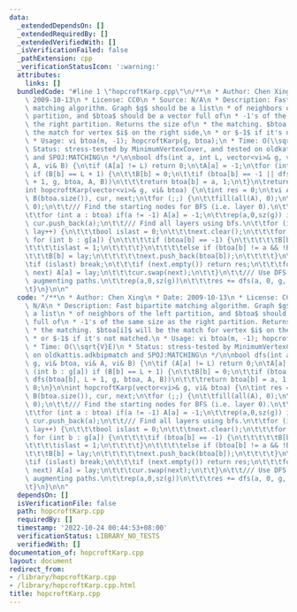 ```yaml
---
data:
  _extendedDependsOn: []
  _extendedRequiredBy: []
  _extendedVerifiedWith: []
  _isVerificationFailed: false
  _pathExtension: cpp
  _verificationStatusIcon: ':warning:'
  attributes:
    links: []
  bundledCode: "#line 1 \"hopcroftKarp.cpp\"\n/**\n * Author: Chen Xing\n * Date:\
    \ 2009-10-13\n * License: CC0\n * Source: N/A\n * Description: Fast bipartite\
    \ matching algorithm. Graph $g$ should be a list\n * of neighbors of the left\
    \ partition, and $btoa$ should be a vector full of\n * -1's of the same size as\
    \ the right partition. Returns the size of\n * the matching. $btoa[i]$ will be\
    \ the match for vertex $i$ on the right side,\n * or $-1$ if it's not matched.\n\
    \ * Usage: vi btoa(m, -1); hopcroftKarp(g, btoa);\n * Time: O(\\sqrt{V}E)\n *\
    \ Status: stress-tested by MinimumVertexCover, and tested on oldkattis.adkbipmatch\
    \ and SPOJ:MATCHING\n */\n\nbool dfs(int a, int L, vector<vi>& g, vi& btoa, vi&\
    \ A, vi& B) {\n\tif (A[a] != L) return 0;\n\tA[a] = -1;\n\tfor (int b : g[a])\
    \ if (B[b] == L + 1) {\n\t\tB[b] = 0;\n\t\tif (btoa[b] == -1 || dfs(btoa[b], L\
    \ + 1, g, btoa, A, B))\n\t\t\treturn btoa[b] = a, 1;\n\t}\n\treturn 0;\n}\n\n\
    int hopcroftKarp(vector<vi>& g, vi& btoa) {\n\tint res = 0;\n\tvi A(g.size()),\
    \ B(btoa.size()), cur, next;\n\tfor (;;) {\n\t\tfill(all(A), 0);\n\t\tfill(all(B),\
    \ 0);\n\t\t/// Find the starting nodes for BFS (i.e. layer 0).\n\t\tcur.clear();\n\
    \t\tfor (int a : btoa) if(a != -1) A[a] = -1;\n\t\trep(a,0,sz(g)) if(A[a] == 0)\
    \ cur.push_back(a);\n\t\t/// Find all layers using bfs.\n\t\tfor (int lay = 1;;\
    \ lay++) {\n\t\t\tbool islast = 0;\n\t\t\tnext.clear();\n\t\t\tfor (int a : cur)\
    \ for (int b : g[a]) {\n\t\t\t\tif (btoa[b] == -1) {\n\t\t\t\t\tB[b] = lay;\n\t\
    \t\t\t\tislast = 1;\n\t\t\t\t}\n\t\t\t\telse if (btoa[b] != a && !B[b]) {\n\t\t\
    \t\t\tB[b] = lay;\n\t\t\t\t\tnext.push_back(btoa[b]);\n\t\t\t\t}\n\t\t\t}\n\t\t\
    \tif (islast) break;\n\t\t\tif (next.empty()) return res;\n\t\t\tfor (int a :\
    \ next) A[a] = lay;\n\t\t\tcur.swap(next);\n\t\t}\n\t\t/// Use DFS to scan for\
    \ augmenting paths.\n\t\trep(a,0,sz(g))\n\t\t\tres += dfs(a, 0, g, btoa, A, B);\n\
    \t}\n}\n\n"
  code: "/**\n * Author: Chen Xing\n * Date: 2009-10-13\n * License: CC0\n * Source:\
    \ N/A\n * Description: Fast bipartite matching algorithm. Graph $g$ should be\
    \ a list\n * of neighbors of the left partition, and $btoa$ should be a vector\
    \ full of\n * -1's of the same size as the right partition. Returns the size of\n\
    \ * the matching. $btoa[i]$ will be the match for vertex $i$ on the right side,\n\
    \ * or $-1$ if it's not matched.\n * Usage: vi btoa(m, -1); hopcroftKarp(g, btoa);\n\
    \ * Time: O(\\sqrt{V}E)\n * Status: stress-tested by MinimumVertexCover, and tested\
    \ on oldkattis.adkbipmatch and SPOJ:MATCHING\n */\n\nbool dfs(int a, int L, vector<vi>&\
    \ g, vi& btoa, vi& A, vi& B) {\n\tif (A[a] != L) return 0;\n\tA[a] = -1;\n\tfor\
    \ (int b : g[a]) if (B[b] == L + 1) {\n\t\tB[b] = 0;\n\t\tif (btoa[b] == -1 ||\
    \ dfs(btoa[b], L + 1, g, btoa, A, B))\n\t\t\treturn btoa[b] = a, 1;\n\t}\n\treturn\
    \ 0;\n}\n\nint hopcroftKarp(vector<vi>& g, vi& btoa) {\n\tint res = 0;\n\tvi A(g.size()),\
    \ B(btoa.size()), cur, next;\n\tfor (;;) {\n\t\tfill(all(A), 0);\n\t\tfill(all(B),\
    \ 0);\n\t\t/// Find the starting nodes for BFS (i.e. layer 0).\n\t\tcur.clear();\n\
    \t\tfor (int a : btoa) if(a != -1) A[a] = -1;\n\t\trep(a,0,sz(g)) if(A[a] == 0)\
    \ cur.push_back(a);\n\t\t/// Find all layers using bfs.\n\t\tfor (int lay = 1;;\
    \ lay++) {\n\t\t\tbool islast = 0;\n\t\t\tnext.clear();\n\t\t\tfor (int a : cur)\
    \ for (int b : g[a]) {\n\t\t\t\tif (btoa[b] == -1) {\n\t\t\t\t\tB[b] = lay;\n\t\
    \t\t\t\tislast = 1;\n\t\t\t\t}\n\t\t\t\telse if (btoa[b] != a && !B[b]) {\n\t\t\
    \t\t\tB[b] = lay;\n\t\t\t\t\tnext.push_back(btoa[b]);\n\t\t\t\t}\n\t\t\t}\n\t\t\
    \tif (islast) break;\n\t\t\tif (next.empty()) return res;\n\t\t\tfor (int a :\
    \ next) A[a] = lay;\n\t\t\tcur.swap(next);\n\t\t}\n\t\t/// Use DFS to scan for\
    \ augmenting paths.\n\t\trep(a,0,sz(g))\n\t\t\tres += dfs(a, 0, g, btoa, A, B);\n\
    \t}\n}\n\n"
  dependsOn: []
  isVerificationFile: false
  path: hopcroftKarp.cpp
  requiredBy: []
  timestamp: '2022-10-24 00:44:53+08:00'
  verificationStatus: LIBRARY_NO_TESTS
  verifiedWith: []
documentation_of: hopcroftKarp.cpp
layout: document
redirect_from:
- /library/hopcroftKarp.cpp
- /library/hopcroftKarp.cpp.html
title: hopcroftKarp.cpp
---
```

